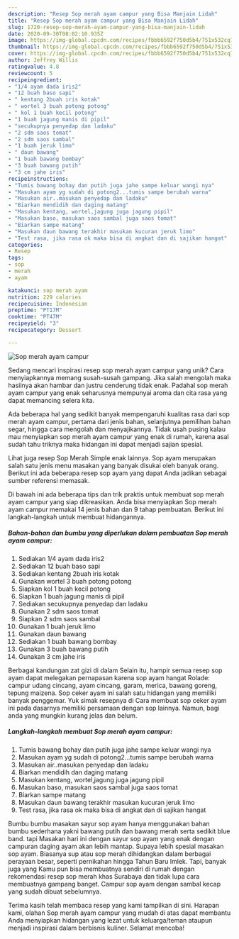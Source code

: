 ```yaml
---
description: "Resep Sop merah ayam campur yang Bisa Manjain Lidah"
title: "Resep Sop merah ayam campur yang Bisa Manjain Lidah"
slug: 1720-resep-sop-merah-ayam-campur-yang-bisa-manjain-lidah
date: 2020-09-30T08:02:10.935Z
image: https://img-global.cpcdn.com/recipes/fbbb6592f750d5b4/751x532cq70/sop-merah-ayam-campur-foto-resep-utama.jpg
thumbnail: https://img-global.cpcdn.com/recipes/fbbb6592f750d5b4/751x532cq70/sop-merah-ayam-campur-foto-resep-utama.jpg
cover: https://img-global.cpcdn.com/recipes/fbbb6592f750d5b4/751x532cq70/sop-merah-ayam-campur-foto-resep-utama.jpg
author: Jeffrey Willis
ratingvalue: 4.8
reviewcount: 5
recipeingredient:
- "1/4 ayam dada iris2"
- "12 buah baso sapi"
- " kentang 2buah iris kotak"
- " wortel 3 buah potong potong"
- " kol 1 buah kecil potong"
- "1 buah jagung manis di pipil"
- "secukupnya penyedap dan ladaku"
- "2 sdm saos tomat"
- "2 sdm saos sambal"
- "1 buah jeruk limo"
- " daun bawang"
- "1 buah bawang bombay"
- "3 buah bawang putih"
- "3 cm jahe iris"
recipeinstructions:
- "Tumis bawang bohay dan putih juga jahe sampe keluar wangi nya"
- "Masukan ayam yg sudah di potong2...tumis sampe berubah warna"
- "Masukan air..masukan penyedap dan ladaku"
- "Biarkan mendidih dan daging matang"
- "Masukan kentang, wortel,jagung juga jagung pipil"
- "Masukan baso, masukan saos sambal juga saos tomat"
- "Biarkan sampe matang"
- "Masukan daun bawang terakhir masukan kucuran jeruk limo"
- "Test rasa, jika rasa ok maka bisa di angkat dan di sajikan hangat"
categories:
- Resep
tags:
- sop
- merah
- ayam

katakunci: sop merah ayam 
nutrition: 229 calories
recipecuisine: Indonesian
preptime: "PT17M"
cooktime: "PT47M"
recipeyield: "3"
recipecategory: Dessert

---
```



![Sop merah ayam campur](https://img-global.cpcdn.com/recipes/fbbb6592f750d5b4/751x532cq70/sop-merah-ayam-campur-foto-resep-utama.jpg)

Sedang mencari inspirasi resep sop merah ayam campur yang unik? Cara menyiapkannya memang susah-susah gampang. Jika salah mengolah maka hasilnya akan hambar dan justru cenderung tidak enak. Padahal sop merah ayam campur yang enak seharusnya mempunyai aroma dan cita rasa yang dapat memancing selera kita.

Ada beberapa hal yang sedikit banyak mempengaruhi kualitas rasa dari sop merah ayam campur, pertama dari jenis bahan, selanjutnya pemilihan bahan segar, hingga cara mengolah dan menyajikannya. Tidak usah pusing kalau mau menyiapkan sop merah ayam campur yang enak di rumah, karena asal sudah tahu triknya maka hidangan ini dapat menjadi sajian spesial.

Lihat juga resep Sop Merah Simple enak lainnya. Sop ayam merupakan salah satu jenis menu masakan yang banyak disukai oleh banyak orang. Berikut ini ada beberapa resep sop ayam yang dapat Anda jadikan sebagai sumber referensi memasak.


Di bawah ini ada beberapa tips dan trik praktis untuk membuat sop merah ayam campur yang siap dikreasikan. Anda bisa menyiapkan Sop merah ayam campur memakai 14 jenis bahan dan 9 tahap pembuatan. Berikut ini langkah-langkah untuk membuat hidangannya.

<!--inarticleads1-->

##### Bahan-bahan dan bumbu yang diperlukan dalam pembuatan Sop merah ayam campur:

1. Sediakan 1/4 ayam dada iris2
1. Sediakan 12 buah baso sapi
1. Sediakan  kentang 2buah iris kotak
1. Gunakan  wortel 3 buah potong potong
1. Siapkan  kol 1 buah kecil potong
1. Siapkan 1 buah jagung manis di pipil
1. Sediakan secukupnya penyedap dan ladaku
1. Gunakan 2 sdm saos tomat
1. Siapkan 2 sdm saos sambal
1. Gunakan 1 buah jeruk limo
1. Gunakan  daun bawang
1. Sediakan 1 buah bawang bombay
1. Gunakan 3 buah bawang putih
1. Gunakan 3 cm jahe iris


Berbagai kandungan zat gizi di dalam Selain itu, hampir semua resep sop ayam dapat melegakan pernapasan karena sop ayam hangat Rolade: campur udang cincang, ayam cincang, garam, merica, bawang goreng, tepung maizena. Sop ceker ayam ini salah satu hidangan yang memiliki banyak penggemar. Yuk simak resepnya di Cara membuat sop ceker ayam ini pada dasarnya memiliki persamaan dengan sop lainnya. Namun, bagi anda yang mungkin kurang jelas dan belum. 

<!--inarticleads2-->

##### Langkah-langkah membuat Sop merah ayam campur:

1. Tumis bawang bohay dan putih juga jahe sampe keluar wangi nya
1. Masukan ayam yg sudah di potong2...tumis sampe berubah warna
1. Masukan air..masukan penyedap dan ladaku
1. Biarkan mendidih dan daging matang
1. Masukan kentang, wortel,jagung juga jagung pipil
1. Masukan baso, masukan saos sambal juga saos tomat
1. Biarkan sampe matang
1. Masukan daun bawang terakhir masukan kucuran jeruk limo
1. Test rasa, jika rasa ok maka bisa di angkat dan di sajikan hangat


Bumbu bumbu masakan sayur sop ayam hanya menggunakan bahan bumbu sederhana yakni bawang putih dan bawang merah serta sedikit blue band. tapi Masakan hari ini dengan sayur sop ayam yang enak dengan campuran daging ayam akan lebih mantap. Supaya lebih spesial masakan sop ayam. Biasanya sup atau sop merah dihidangkan dalam berbagai perayaan besar, seperti pernikahan hingga Tahun Baru Imlek. Tapi, banyak juga yang Kamu pun bisa membuatnya sendiri di rumah dengan rekomendasi resep sop merah khas Surabaya dan tidak lupa cara membuatnya gampang banget. Campur sop ayam dengan sambal kecap yang sudah dibuat sebelumnya. 

Terima kasih telah membaca resep yang kami tampilkan di sini. Harapan kami, olahan Sop merah ayam campur yang mudah di atas dapat membantu Anda menyiapkan hidangan yang lezat untuk keluarga/teman ataupun menjadi inspirasi dalam berbisnis kuliner. Selamat mencoba!
